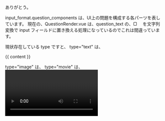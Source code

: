 ありがとう。

input_format.question_components は、UI上の問題を構成する各パーツを表しています。
現在の、QuestionRender.vue は、question_text の、▢ 　を文字列変換で input フィールドに置き換える処理になっているのでこれは間違っています。

現状存在している type ですと、
type="text" は、<p>{{ content }}</p>
type="image" は、<img>
type="movie" は、<video>
type="newline" は、改行
type="input_field"は、field_id と対応する input_format.fields を探索して、一致する field の attribute に指定されている値で input を作成
例）input_format.question_components.type="input_field" で、field_id : 1 で、input_format.fields の field_id : 1 の attribute : "number" だったら、
<input type="number" class="input-answer-box" autocomplete="off" required> を作成

が仕様です。
他のコンポーネントでも使用するアプリケーション全体での共通処理なので、
composable に切り出す必要がありそう。


# 実装方針
生成また修正変更するコードはそのコードだけは必ず省略せずに必ず全てアウトプットすること。

仕様はソースコードにまとめてコメントとして残すこと

TypeScript を厳格に使用すること。型が存在しないなら必ず型を作成してください。型を作成する時は /src/types 以下に別ファイルで切り出してください


# ディレクトリ構成
front-app
├─ .vscode
├─ docs
├─ e2e
├─ node_modules
├─ public
└─ src
├─ api
│  ├─ core
│  ├─ endpoints
│  └─ index.ts
├─ assets
│  ├─ images
│  ├─ base.scss
│  ├─ main.scss
│  └─ variables.scss
├─ components
├─ composables
├─ locales
├─ pages
├─ router
├─ services
├─ store
├─ types
│  ├─ api
│  ├─ common
│  ├─ enums
│  ├─ models
│  └─ payloads
├─ App.vue
├─ i18n.ts
├─ main.ts
├─ auto-imports.d.ts
├─ components.d.ts
├─ env.d.ts
├─ eslint.config.ts
├─ index.html
├─ package.json
├─ package-lock.json
├─ playwright.config.ts
├─ README.md
├─ tsconfig.app.json
├─ tsconfig.json
├─ tsconfig.node.json
└─ tsconfig.vitest.json


## ディレクトリ構成（説明）
- src/
    - assets/
        - 静的リソース（画像やフォントなど）を配置
    - components/
        - 再利用可能な Vue コンポーネントを配置
    - composables/
        - UI 周りのロジックを中心とした再利用可能なロジックをまとめる。API コールなどのService層の呼び出しや、Storeへのデータの保存や取り出しは　composable から行う。
        - 例）フォームバリデーション、表示用ユーティリティなど
    - constants/
        - 共通で使用する定数を配置
    - layouts/
        - アプリ全体で使うレイアウトコンポーネントを配置（ヘッダー、フッターなど）
    - pages/
        - 画面（ページ）コンポーネントを配置
    - router/
        - ルーティング設定を配置（Vue Router の設定ファイルなど）
    - services/
        - API コールなどのビジネスロジックや外部サービスとの連携を担当
    - store/
        - Pinia などグローバルステート管理の設定ファイルやストアを配置
    - styles/
        - グローバルな CSS/Sass ファイルを配置
    - types/
        - TypeScript の型定義（インターフェース、型エイリアス）などを配置
    - utils/
        - 汎用的なユーティリティ関数を配置
- public/
    - ビルド前に直接参照される静的ファイル（favicon, manifest など）を配置
- tests/
    - 単体テストや統合テストなどを配置


---    console.log("metadata", props.questionMetadata); の中身
{ "question_type": "FILL_IN_THE_BLANK", "question": "8 + 3 = 11, 11 + 3 = ▢, 14 + 3 = ▢, 17 + 3 = ▢", "question_text": "つぎの ▢ にあてはまる数を答えなさい。", "explanation": "これは「かけ算＝同じ数をくり返し足す」ということを、足し算のステップで体感できる問題です。8から始めて、毎回3を足していくと、どのように数が増えていくかを確認しましょう。", "input_format": { "type": "fixed", "fields": [ { "field_id": "f_1", "attribute": "number", "user_answer": "number" }, { "field_id": "f_2", "attribute": "number", "user_answer": "number" }, { "field_id": "f_3", "attribute": "number", "user_answer": "number" } ], "question_components": [ { "type": "text", "content": "8 + 3 = 11", "order": 10 }, { "type": "newline", "order": 15 }, { "type": "text", "content": "11 + 3 = ", "order": 16 }, { "type": "input_field", "field_id": "f_1", "order": 20 }, { "type": "newline", "order": 25 }, { "type": "text", "content": "14 + 3 = ", "order": 30 }, { "type": "input_field", "field_id": "f_2", "order": 40 }, { "type": "newline", "order": 45 }, { "type": "text", "content": "17 + 3 = ", "order": 50 }, { "type": "input_field", "field_id": "f_3", "order": 60 } ] } }

ーーー
```typescript

import type QuestionType from "@/types/enums/questionType";
import type { AnswerDataRequest, AnswerDataResponse, AnswerFieldRequest } from "./answer";

export interface MeatadataOption {
    option_id: string;
    name_ja: string;
    price: number;
}

export interface BeginQuestionResponse {
  user_question_id: string;
  question_id: string;
  status: number;
  answer_data: AnswerDataResponse | AnswerDataRequest | null;
  answered_at: string | null;
  question: Question;
  question_text: string;
  explanation: string;
}

export interface Question {
  id: string;
  question_text: string;
  explanation: string;
  question_data?: QuestionMetadataType;
  metadata?: QuestionMetadataType;
  version: string;
  question_type: QuestionType;
}

export interface QuestionMetadataType {
  question: string;
  question_text: string;
  input_format: InputFormat;
  evaluationMethod: number;
  options?: MeatadataOption[];
}

export interface InputFormat {
  type: string;
  fields: AnswerFieldRequest[];
  question_components: QuestionComponent[];
}

export interface QuestionComponent {
  type: "text" | "blank";
  content?: string;
  field_id?: string;
}

```

ーーー
<!--/src/components/atoms/QuestionRender/QuestionRender.vue-->
<template>
  <div id="question-render-section" v-html="questionHTML"></div>
</template>

<script setup lang="ts">
import { ref, onMounted } from "vue";
import type { QuestionMetadataType } from "@/types/models/question/question.ts";
const props = defineProps<{ questionMetadata: QuestionMetadataType }>();
const questionHTML = ref("");


const createHTMLFromJson = (metadata:QuestionMetadataType) => {
  //full json question
  let question = metadata.question
  //input section
  const searchValue = '▢'
  //input detais
  const inputFields = metadata.input_format.fields

  const inputBoxes = []

  for (let i = 0; i <= question.length - searchValue.length; i++) {
    if (question.substring(i, i + searchValue.length) === searchValue) {
      const inputPosition = [i,i+searchValue.length]
      inputBoxes.push(inputPosition)
    }

  let inputIndex = 0;


  question = question.replace(/▢/g, () => {
    if (inputIndex < inputFields.length) {
      const field = inputFields[inputIndex];
      inputIndex++;
      // TODO number を期待しているが、Array など type に損座しない値が入ってきた時に対応する
      return `<input type="${type}" id="${field.field_id}" name="${field.field_id}" class="input-answer-box" autocomplete="off" required>`;
    }
    return searchValue;
  });
}

questionHTML.value = question
}

onMounted(() => {
  console.log("metadata", props.questionMetadata);
  createHTMLFromJson(props.questionMetadata);
});


</script>

<style>
.input-answer-box{
  width: 35px;
  height: 35px;
  border-width: 1px;
  aspect-ratio: 1;
  border-style: solid;
  padding: 4px;
  font-size: 14px;
  text-align: center;
  outline: none;
}

.input-answer-box:focus{
  border-color: #009FE8;
}

.pass{
  border: 2px solid green;;
}

.wrong {
  border: 2px solid red;
  background-color: #ffe6e6;
  animation: shake 0.3s ease-in-out;
}

@keyframes shake {
  0%, 100% { transform: translateX(0); }
  20%, 80% { transform: translateX(-5px); }
  40%, 60% { transform: translateX(5px); }
}

</style>

